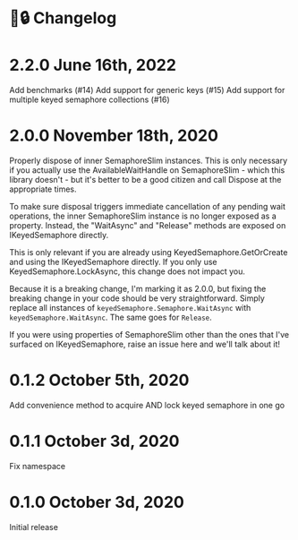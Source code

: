 # 🔑🔒 Changelog

# 2.2.0 June 16th, 2022

Add benchmarks (#14)
Add support for generic keys (#15)
Add support for multiple keyed semaphore collections (#16)

# 2.0.0 November 18th, 2020

Properly dispose of inner SemaphoreSlim instances. This is only necessary if you actually use the AvailableWaitHandle on SemaphoreSlim - which this library doesn't - but it's better to be a good citizen and call Dispose at the appropriate times.

To make sure disposal triggers immediate cancellation of any pending wait operations,  the inner SemaphoreSlim instance is no longer exposed as a property. Instead, the "WaitAsync" and "Release" methods are exposed on IKeyedSemaphore directly.

This is only relevant if you are already using KeyedSemaphore.GetOrCreate and using the IKeyedSemaphore directly. If you only use KeyedSemaphore.LockAsync, this change does not impact you. 

Because it is a breaking change, I'm marking it as 2.0.0, but fixing the breaking change in your code should be very straightforward. Simply replace all instances of `keyedSemaphore.Semaphore.WaitAsync` with `keyedSemaphore.WaitAsync`. The same goes for `Release`. 

If you were using properties of SemaphoreSlim other than the ones that I've surfaced on IKeyedSemaphore, raise an issue here and we'll talk about it! 

# 0.1.2 October 5th, 2020

Add convenience method to acquire AND lock keyed semaphore in one go

# 0.1.1 October 3d, 2020

Fix namespace

# 0.1.0 October 3d, 2020

Initial release
